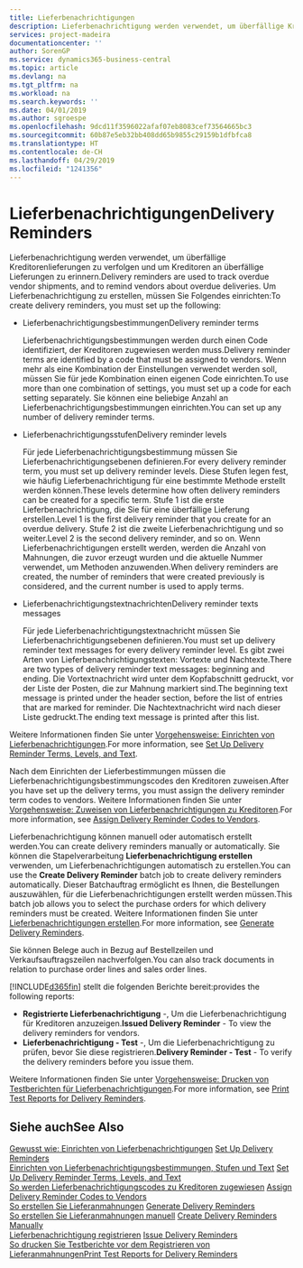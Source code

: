 ```yaml
---
title: Lieferbenachrichtigungen
description: Lieferbenachrichtigung werden verwendet, um überfällige Kreditorenlieferungen zu verfolgen und um Kreditoren an überfällige Lieferungen zu erinnern.
services: project-madeira
documentationcenter: ''
author: SorenGP
ms.service: dynamics365-business-central
ms.topic: article
ms.devlang: na
ms.tgt_pltfrm: na
ms.workload: na
ms.search.keywords: ''
ms.date: 04/01/2019
ms.author: sgroespe
ms.openlocfilehash: 9dcd11f3596022afaf07eb8083cef73564665bc3
ms.sourcegitcommit: 60b87e5eb32bb408dd65b9855c29159b1dfbfca8
ms.translationtype: HT
ms.contentlocale: de-CH
ms.lasthandoff: 04/29/2019
ms.locfileid: "1241356"
---
```

# <a name="delivery-reminders"></a><span data-ttu-id="ddc00-103">Lieferbenachrichtigungen</span><span class="sxs-lookup"><span data-stu-id="ddc00-103">Delivery Reminders</span></span>
<span data-ttu-id="ddc00-104">Lieferbenachrichtigung werden verwendet, um überfällige Kreditorenlieferungen zu verfolgen und um Kreditoren an überfällige Lieferungen zu erinnern.</span><span class="sxs-lookup"><span data-stu-id="ddc00-104">Delivery reminders are used to track overdue vendor shipments, and to remind vendors about overdue deliveries.</span></span> <span data-ttu-id="ddc00-105">Um Lieferbenachrichtigung zu erstellen, müssen Sie Folgendes einrichten:</span><span class="sxs-lookup"><span data-stu-id="ddc00-105">To create delivery reminders, you must set up the following:</span></span>  

- <span data-ttu-id="ddc00-106">Lieferbenachrichtigungsbestimmungen</span><span class="sxs-lookup"><span data-stu-id="ddc00-106">Delivery reminder terms</span></span>  

    <span data-ttu-id="ddc00-107">Lieferbenachrichtigungsbestimmungen werden durch einen Code identifiziert, der Kreditoren zugewiesen werden muss.</span><span class="sxs-lookup"><span data-stu-id="ddc00-107">Delivery reminder terms are identified by a code that must be assigned to vendors.</span></span> <span data-ttu-id="ddc00-108">Wenn mehr als eine Kombination der Einstellungen verwendet werden soll, müssen Sie für jede Kombination einen eigenen Code einrichten.</span><span class="sxs-lookup"><span data-stu-id="ddc00-108">To use more than one combination of settings, you must set up a code for each setting separately.</span></span> <span data-ttu-id="ddc00-109">Sie können eine beliebige Anzahl an Lieferbenachrichtigungsbestimmungen einrichten.</span><span class="sxs-lookup"><span data-stu-id="ddc00-109">You can set up any number of delivery reminder terms.</span></span>  

- <span data-ttu-id="ddc00-110">Lieferbenachrichtigungsstufen</span><span class="sxs-lookup"><span data-stu-id="ddc00-110">Delivery reminder levels</span></span>  

    <span data-ttu-id="ddc00-111">Für jede Lieferbenachrichtigungsbestimmung müssen Sie Lieferbenachrichtigungsebenen definieren.</span><span class="sxs-lookup"><span data-stu-id="ddc00-111">For every delivery reminder term, you must set up delivery reminder levels.</span></span> <span data-ttu-id="ddc00-112">Diese Stufen legen fest, wie häufig Lieferbenachrichtigung für eine bestimmte Methode erstellt werden können.</span><span class="sxs-lookup"><span data-stu-id="ddc00-112">These levels determine how often delivery reminders can be created for a specific term.</span></span> <span data-ttu-id="ddc00-113">Stufe 1 ist die erste Lieferbenachrichtigung, die Sie für eine überfällige Lieferung erstellen.</span><span class="sxs-lookup"><span data-stu-id="ddc00-113">Level 1 is the first delivery reminder that you create for an overdue delivery.</span></span> <span data-ttu-id="ddc00-114">Stufe 2 ist die zweite Lieferbenachrichtigung und so weiter.</span><span class="sxs-lookup"><span data-stu-id="ddc00-114">Level 2 is the second delivery reminder, and so on.</span></span> <span data-ttu-id="ddc00-115">Wenn Lieferbenachrichtigungen erstellt werden, werden die Anzahl von Mahnungen, die zuvor erzeugt wurden und die aktuelle Nummer verwendet, um Methoden anzuwenden.</span><span class="sxs-lookup"><span data-stu-id="ddc00-115">When delivery reminders are created, the number of reminders that were created previously is considered, and the current number is used to apply terms.</span></span>  

- <span data-ttu-id="ddc00-116">Lieferbenachrichtigungstextnachrichten</span><span class="sxs-lookup"><span data-stu-id="ddc00-116">Delivery reminder texts messages</span></span>  

    <span data-ttu-id="ddc00-117">Für jede Lieferbenachrichtigungstextnachricht müssen Sie Lieferbenachrichtigungsebenen definieren.</span><span class="sxs-lookup"><span data-stu-id="ddc00-117">You must set up delivery reminder text messages for every delivery reminder level.</span></span> <span data-ttu-id="ddc00-118">Es gibt zwei Arten von Lieferbenachrichtigungstexten: Vortexte und Nachtexte.</span><span class="sxs-lookup"><span data-stu-id="ddc00-118">There are two types of delivery reminder text messages: beginning and ending.</span></span> <span data-ttu-id="ddc00-119">Die Vortextnachricht wird unter dem Kopfabschnitt gedruckt, vor der Liste der Posten, die zur Mahnung markiert sind.</span><span class="sxs-lookup"><span data-stu-id="ddc00-119">The beginning text message is printed under the header section, before the list of entries that are marked for reminder.</span></span> <span data-ttu-id="ddc00-120">Die Nachtextnachricht wird nach dieser Liste gedruckt.</span><span class="sxs-lookup"><span data-stu-id="ddc00-120">The ending text message is printed after this list.</span></span>  

<span data-ttu-id="ddc00-121">Weitere Informationen finden Sie unter [Vorgehensweise: Einrichten von Lieferbenachrichtigungen](how-to-set-up-delivery-reminder-terms-levels-and-text.md).</span><span class="sxs-lookup"><span data-stu-id="ddc00-121">For more information, see [Set Up Delivery Reminder Terms, Levels, and Text](how-to-set-up-delivery-reminder-terms-levels-and-text.md).</span></span>  

<span data-ttu-id="ddc00-122">Nach dem Einrichten der Lieferbestimmungen müssen die Lieferbenachrichtigungsbestimmungscodes den Kreditoren zuweisen.</span><span class="sxs-lookup"><span data-stu-id="ddc00-122">After you have set up the delivery terms, you must assign the delivery reminder term codes to vendors.</span></span> <span data-ttu-id="ddc00-123">Weitere Informationen finden Sie unter [Vorgehensweise: Zuweisen von Lieferbenachrichtigungen zu Kreditoren](how-to-assign-delivery-reminder-codes-to-vendors.md).</span><span class="sxs-lookup"><span data-stu-id="ddc00-123">For more information, see [Assign Delivery Reminder Codes to Vendors](how-to-assign-delivery-reminder-codes-to-vendors.md).</span></span>  

<span data-ttu-id="ddc00-124">Lieferbenachrichtigung können manuell oder automatisch erstellt werden.</span><span class="sxs-lookup"><span data-stu-id="ddc00-124">You can create delivery reminders manually or automatically.</span></span> <span data-ttu-id="ddc00-125">Sie können die Stapelverarbeitung **Lieferbenachrichtigung erstellen** verwenden, um Lieferbenachrichtigungen automatisch zu erstellen.</span><span class="sxs-lookup"><span data-stu-id="ddc00-125">You can use the **Create Delivery Reminder** batch job to create delivery reminders automatically.</span></span> <span data-ttu-id="ddc00-126">Dieser Batchauftrag ermöglicht es Ihnen, die Bestellungen auszuwählen, für die Lieferbenachrichtigungen erstellt werden müssen.</span><span class="sxs-lookup"><span data-stu-id="ddc00-126">This batch job allows you to select the purchase orders for which delivery reminders must be created.</span></span> <span data-ttu-id="ddc00-127">Weitere Informationen finden Sie unter [Lieferbenachrichtigungen erstellen](how-to-issue-delivery-reminders.md).</span><span class="sxs-lookup"><span data-stu-id="ddc00-127">For more information, see [Generate Delivery Reminders](how-to-issue-delivery-reminders.md).</span></span>  

<span data-ttu-id="ddc00-128">Sie können Belege auch in Bezug auf Bestellzeilen und Verkaufsauftragszeilen nachverfolgen.</span><span class="sxs-lookup"><span data-stu-id="ddc00-128">You can also track documents in relation to purchase order lines and sales order lines.</span></span>  

[!INCLUDE[d365fin](../../includes/d365fin_md.md)] <span data-ttu-id="ddc00-129">stellt die folgenden Berichte bereit:</span><span class="sxs-lookup"><span data-stu-id="ddc00-129">provides the following reports:</span></span>  

- <span data-ttu-id="ddc00-130">**Registrierte Lieferbenachrichtigung** -, Um die Lieferbenachrichtigung für Kreditoren anzuzeigen.</span><span class="sxs-lookup"><span data-stu-id="ddc00-130">**Issued Delivery Reminder** - To view the delivery reminders for vendors.</span></span>  
- <span data-ttu-id="ddc00-131">**Lieferbenachrichtigung - Test** -, Um die Lieferbenachrichtigung zu prüfen, bevor Sie diese registrieren.</span><span class="sxs-lookup"><span data-stu-id="ddc00-131">**Delivery Reminder - Test** - To verify the delivery reminders before you issue them.</span></span>  

<span data-ttu-id="ddc00-132">Weitere Informationen finden Sie unter [Vorgehensweise: Drucken von Testberichten für  Lieferbenachrichtigungen](how-to-print-test-reports-for-delivery-reminders.md).</span><span class="sxs-lookup"><span data-stu-id="ddc00-132">For more information, see [Print Test Reports for Delivery Reminders](how-to-print-test-reports-for-delivery-reminders.md).</span></span>  

## <a name="see-also"></a><span data-ttu-id="ddc00-133">Siehe auch</span><span class="sxs-lookup"><span data-stu-id="ddc00-133">See Also</span></span>  
 <span data-ttu-id="ddc00-134">[Gewusst wie: Einrichten von Lieferbenachrichtigungen](how-to-set-up-delivery-reminders.md) </span><span class="sxs-lookup"><span data-stu-id="ddc00-134">[Set Up Delivery Reminders](how-to-set-up-delivery-reminders.md) </span></span>  
 <span data-ttu-id="ddc00-135">[Einrichten von Lieferbenachrichtigungsbestimmungen, Stufen und Text](how-to-set-up-delivery-reminder-terms-levels-and-text.md) </span><span class="sxs-lookup"><span data-stu-id="ddc00-135">[Set Up Delivery Reminder Terms, Levels, and Text](how-to-set-up-delivery-reminder-terms-levels-and-text.md) </span></span>  
 <span data-ttu-id="ddc00-136">[So werden Lieferbenachrichtigungscodes zu Kreditoren zugewiesen](how-to-assign-delivery-reminder-codes-to-vendors.md) </span><span class="sxs-lookup"><span data-stu-id="ddc00-136">[Assign Delivery Reminder Codes to Vendors](how-to-assign-delivery-reminder-codes-to-vendors.md) </span></span>  
 <span data-ttu-id="ddc00-137">[So erstellen Sie Lieferanmahnungen](how-to-generate-delivery-reminders.md) </span><span class="sxs-lookup"><span data-stu-id="ddc00-137">[Generate Delivery Reminders](how-to-generate-delivery-reminders.md) </span></span>  
 <span data-ttu-id="ddc00-138">[So erstellen Sie Lieferanmahnungen manuell](how-to-create-delivery-reminders-manually.md) </span><span class="sxs-lookup"><span data-stu-id="ddc00-138">[Create Delivery Reminders Manually](how-to-create-delivery-reminders-manually.md) </span></span>  
 <span data-ttu-id="ddc00-139">[Lieferbenachrichtigung registrieren](how-to-issue-delivery-reminders.md) </span><span class="sxs-lookup"><span data-stu-id="ddc00-139">[Issue Delivery Reminders](how-to-issue-delivery-reminders.md) </span></span>  
 [<span data-ttu-id="ddc00-140">So drucken Sie Testberichte vor dem Registrieren von Lieferanmahnungen</span><span class="sxs-lookup"><span data-stu-id="ddc00-140">Print Test Reports for Delivery Reminders</span></span>](how-to-print-test-reports-for-delivery-reminders.md)
